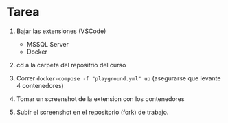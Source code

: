  # Tarea

1. Bajar las extensiones (VSCode)
    - MSSQL Server 
    - Docker

2. cd a la carpeta del repositrio del curso
3. Correr `docker-compose -f "playground.yml" up` (asegurarse que levante 4 contenedores)
4. Tomar un screenshot de la extension con los contenedores
5. Subir el screenshot en el repositorio (fork) de trabajo.
